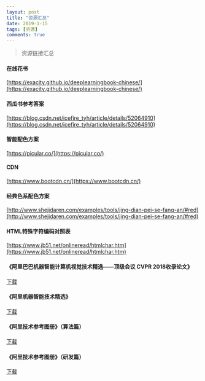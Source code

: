 ```yaml
---
layout: post
title: "资源汇总"
date: 2019-1-15
tags: [资源]
comments: true
---
```


> 资源链接汇总



#### 在线花书

[https://exacity.github.io/deeplearningbook-chinese/](https://exacity.github.io/deeplearningbook-chinese/)



#### 西瓜书参考答案

[https://blog.csdn.net/icefire_tyh/article/details/52064910](https://blog.csdn.net/icefire_tyh/article/details/52064910)



#### 智能配色方案

[https://picular.co/](https://picular.co/)



#### CDN

[https://www.bootcdn.cn/](https://www.bootcdn.cn/)



#### 经典色系配色方案

[http://www.shejidaren.com/examples/tools/jing-dian-pei-se-fang-an/#red](http://www.shejidaren.com/examples/tools/jing-dian-pei-se-fang-an/#red)



#### HTML特殊字符编码对照表

[https://www.jb51.net/onlineread/htmlchar.htm](https://www.jb51.net/onlineread/htmlchar.htm)



#### 《阿里巴巴机器智能计算机视觉技术精选——顶级会议 CVPR 2018收录论文》

<a href="../resources/CVPR-2018顶会论文精选合集.pdf" download="CVPR-2018顶会论文精选合集">下载</a>



#### 《阿里机器智能技术精选》

<a href="../resources/AAAI2018.pdf" download="AAAI2018">下载</a>



#### 《阿里技术参考图册》（算法篇）

<a href="AliTech101_Algorithms.pdf" download="AliTech101_Algorithms">下载</a>



#### 《阿里技术参考图册》（研发篇）

<a href="AliTech101_RD.pdf" download="AliTech101_RD">下载</a>



